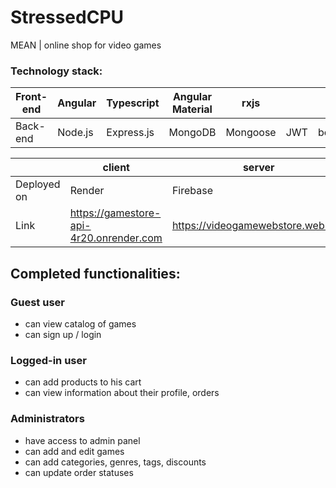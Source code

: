 # StressedCPU
MEAN | online shop for video games

### Technology stack:
| Front-end | Angular | Typescript | Angular Material | rxjs |  |  | 
| ----------- | ----------- | ----------- | ----------- | ----------- | ----------- | ----------- | 
| Back-end | Node.js | Express.js | MongoDB| Mongoose | JWT | bcrypt |

|  | client | server |
| ----------- | ----------- | ----------- |
| Deployed on | Render | Firebase |
| Link| https://gamestore-api-4r20.onrender.com | https://videogamewebstore.web.app |

## Completed functionalities:
### Guest user
- can view catalog of games
- can sign up / login

### Logged-in user
- can add products to his cart
- can view information about their profile, orders

### Administrators 
- have access to admin panel
- can add and edit games
- can add categories, genres, tags, discounts
- can update order statuses
